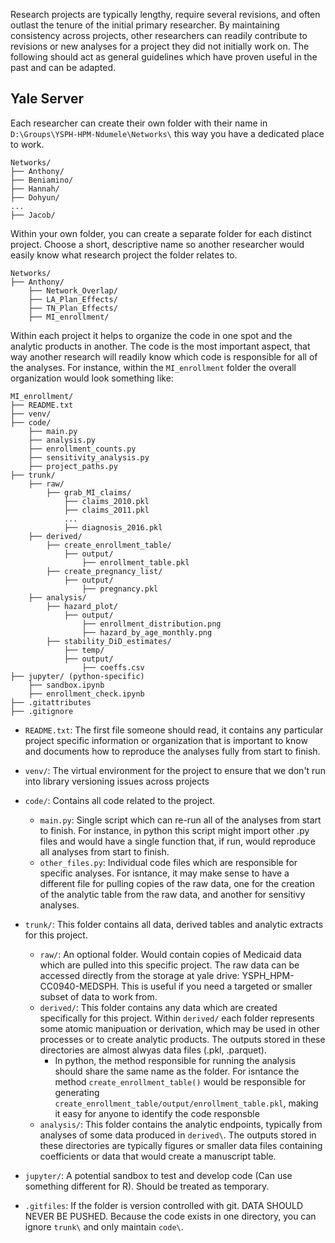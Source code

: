 Research projects are typically lengthy, require several revisions, and often outlast the tenure of the initial primary researcher. By maintaining consistency across projects, other researchers can readily contribute to revisions or new analyses for a project they did not initially work on. The following should act as general guidelines which have proven useful in the past and can be adapted. 


## Yale Server
Each researcher can create their own folder with their name in `D:\Groups\YSPH-HPM-Ndumele\Networks\` this way you have a dedicated place to work. 

```
Networks/
├── Anthony/
├── Beniamino/
├── Hannah/
├── Dohyun/
...
├── Jacob/
```

Within your own folder, you can create a separate folder for each distinct project. Choose a short, descriptive name so another researcher would easily know what research project the folder relates to.

```
Networks/
├── Anthony/
    ├── Network_Overlap/
    ├── LA_Plan_Effects/
    ├── TN_Plan_Effects/
    ├── MI_enrollment/
```

Within each project it helps to organize the code in one spot and the analytic products in another. The code is the most important aspect, that way another research will readily know which code is responsible for all of the analyses. For instance, within the `MI_enrollment` folder the overall organization would look something like:

```
MI_enrollment/
├── README.txt
├── venv/ 
├── code/
    ├── main.py
    ├── analysis.py
    ├── enrollment_counts.py
    ├── sensitivity_analysis.py
    ├── project_paths.py
├── trunk/
    ├── raw/
        ├── grab_MI_claims/
            ├── claims_2010.pkl
            ├── claims_2011.pkl
            ...
            ├── diagnosis_2016.pkl        
    ├── derived/
        ├── create_enrollment_table/
            ├── output/
                ├── enrollment_table.pkl
        ├── create_pregnancy_list/
            ├── output/
                ├── pregnancy.pkl
    ├── analysis/
        ├── hazard_plot/
            ├── output/
                ├── enrollment_distribution.png
                ├── hazard_by_age_monthly.png
        ├── stability_DiD_estimates/
            ├── temp/
            ├── output/
                ├── coeffs.csv
├── jupyter/ (python-specific)
    ├── sandbox.ipynb
    ├── enrollment_check.ipynb
├── .gitattributes
├── .gitignore
```

- `README.txt`: The first file someone should read, it contains any particular project specific information or organization that is important to know and documents how to reproduce the analyses fully from start to finish.

- `venv/`: The virtual environment for the project to ensure that we don't run into library versioning issues across projects

- `code/`: Contains all code related to the project.
  - `main.py`: Single script which can re-run all of the analyses from start to finish. For instance, in python this script might import other .py files and would have a single function that, if run, would reproduce all analyses from start to finish.
  - `other_files.py`: Individual code files which are responsible for specific analyses. For isntance, it may make sense to have a different file for pulling copies of the raw data, one for the creation of the analytic table from the raw data, and another for sensitivy analyses.

- `trunk/`: This folder contains all data, derived tables and analytic extracts for this project.
  - `raw/`: An optional folder. Would contain copies of Medicaid data which are pulled into this specific project. The raw data can be accessed directly from the storage at yale drive: YSPH_HPM-CC0940-MEDSPH. This is useful if you need a targeted or smaller subset of data to work from.
  - `derived/`: This folder contains any data which are created specifically for this project. Within `derived/` each folder represents some atomic manipuation or derivation, which may be used in other processes or to create analytic products. The outputs stored in these directories are almost alwyas data files (.pkl, .parquet). 
    - In python, the method responsible for running the analysis should share the same name as the folder. For isntance the method `create_enrollment_table()` would be responsible for generating `create_enrollment_table/output/enrollment_table.pkl`, making it easy for anyone to identify the code responsble
  - `analysis/`: This folder contains the analytic endpoints, typically from analyses of some data produced in `derived\`. The outputs stored in these directories are typically figures or smaller data files containing coefficients or data that would create a manuscript table. 

- `jupyter/`: A potential sandbox to test and develop code (Can use something different for R). Should be treated as temporary.

- `.gitfiles`: If the folder is version controlled with git. DATA SHOULD NEVER BE PUSHED. Because the code exists in one directory, you can ignore `trunk\` and only maintain `code\`. 


